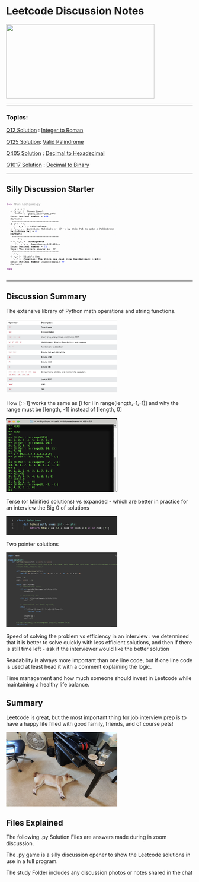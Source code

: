 # Leetcode Discussion Notes

<img src="https://leetcode.com/static/images/LeetCode_Sharing.png" width="400" height="200" />

-------------------------------------


### Topics:

[Q12 Solution](https://github.com/SarahBass/LeetCode/blob/main/python/Q12_IntegertoRoman) : [Integer to Roman](https://leetcode.com/problems/integer-to-roman/)

[Q125 Solution](https://github.com/SarahBass/LeetCode/blob/main/python/Q125_Palindrome): [Valid Palindrome](https://leetcode.com/problems/valid-palindrome/)

[Q405 Solution](https://github.com/SarahBass/LeetCode/blob/main/python/Q405_DecimaltoHexidecimal) : [Decimal to Hexadecimal](https://leetcode.com/problems/convert-a-number-to-hexadecimal/)

[Q1017 Solution](https://github.com/SarahBass/LeetCode/blob/main/python/Q1072_DecimaltoBinary) : [Decimal to Binary](https://leetcode.com/problems/convert-to-base-2/)

-----------------------------------

## Silly Discussion Starter


<img src="https://github.com/SarahBass/LeetCode/blob/main/python/study/Screen%20Shot%202023-02-21%20at%206.50.52%20PM.png" width="300" height="200" />

------------------------------------------

## Discussion Summary

The extensive library of Python math operations and string functions.

[<img src="https://github.com/SarahBass/LeetCode/blob/main/python/study/Screen%20Shot%202023-02-20%20at%2011.06.45%20PM.png" width="300" height="200" />](https://www.w3schools.com/python/python_casting.asp)

How [::-1] works the same as [i for i in range(length,-1,-1)] and why the range must be [length, -1] instead of [length, 0] 

<img src="https://github.com/SarahBass/LeetCode/blob/main/python/study/Screen%20Shot%202023-02-21%20at%202.19.14%20PM.png" width="300" height="200" />

Terse (or Minified solutions) vs expanded - which are better in practice for an interview
 the Big 0 of solutions
 
 
<img src="https://github.com/SarahBass/LeetCode/blob/main/python/study/Screen%20Shot%202023-02-21%20at%206.48.58%20PM.png" width="300" height="50" />
 
Two pointer solutions 

<img src="https://github.com/SarahBass/LeetCode/blob/main/python/study/Screen%20Shot%202023-02-21%20at%206.53.10%20PM.png" width="300" height="200" />

 Speed of solving the problem vs efficiency in an interview : we determined that it is better to solve quickly with less efficient solutions, and then if there is still time left - ask if the interviewer would like the better solution 
 
Readability is always more important than one line code, but if one line code is used at least head it with a comment explaining the logic.

Time management and how much someone should invest in Leetcode while maintaining a healthy life balance.

## Summary 

Leetcode is great, but the most important thing for job interview prep is to have a happy life filled with good family, friends, and of course pets!

<img src="https://github.com/SarahBass/LeetCode/blob/main/python/study/image000000.jpg" width="300" height="200" />

## Files Explained

The following .py Solution Files are answers made during in zoom discussion. 

The .py game is a silly discussion opener to show the Leetcode solutions in use in a full program. 

The study Folder includes any discussion photos or notes shared in the chat


